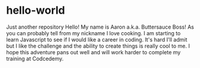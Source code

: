 # hello-world
Just another repository
Hello! My name is Aaron a.k.a. Buttersauce Boss! As you can probably tell from my nickname I love cooking. I am starting to learn Javascript to see if I would like a career in coding. It's hard I'll admit but I like the challenge and the ability to create things is really cool to me. I hope this adventure pans out well and will work harder to complete my training at Codcedemy. 
